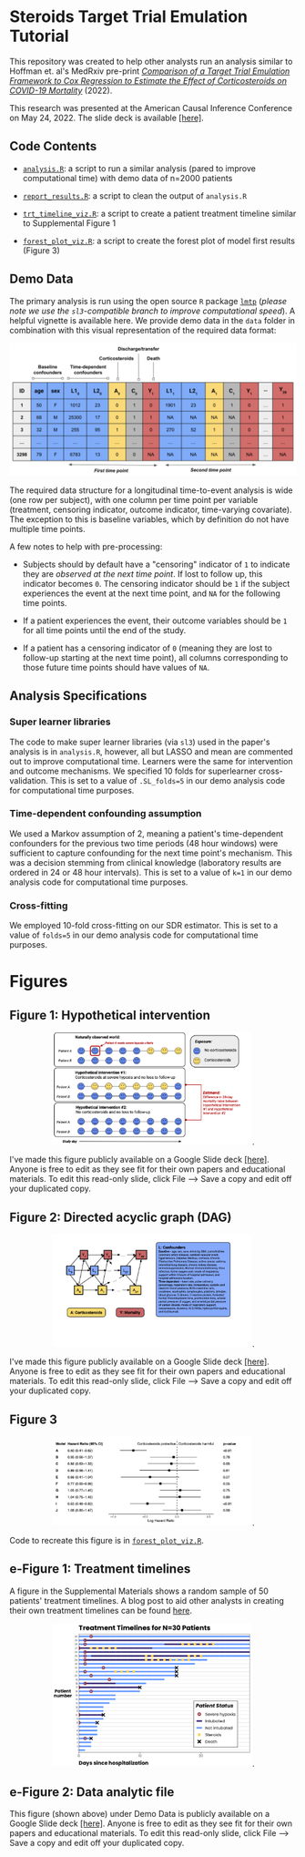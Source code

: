 <h1>Steroids Target Trial Emulation Tutorial</h1>

This repository was created to help other analysts run an analysis similar to Hoffman et. al's MedRxiv pre-print [*Comparison of a Target Trial Emulation Framework to Cox Regression to Estimate the Effect of Corticosteroids on COVID-19 Mortality*](https://www.medrxiv.org/content/10.1101/2022.05.27.22275037v3) (2022).

This research was presented at the American Causal Inference Conference on May 24, 2022. The slide deck is available [[here]](presentations/hoffman_acic_slides.pdf).

<h2>Code Contents</h2>

-  [`analysis.R`](code/analysis.R): a script to run a similar analysis (pared to improve computational time) with demo data of n=2000 patients

- [`report_results.R`](code/report_results.R): a script to clean the output of `analysis.R`

- [`trt_timeline_viz.R`](code/report_results.R): a script to create a patient treatment timeline similar to Supplemental Figure 1

- [`forest_plot_viz.R`](code/report_results.R): a script to create the forest plot of model first results (Figure 3)

<h2>Demo Data</h2>

The primary analysis is run using the open source `R` package [`lmtp`](https://github.com/nt-williams/lmtp) (*please note we use the `sl3`-compatible branch to improve computational speed*). A helpful vignette is available here. We provide demo data in the `data` folder in combination with this visual representation of the required data format:

![](/img/analytical_file.png)

The required data structure for a longitudinal time-to-event analysis is wide (one row per subject), with one column per time point per variable (treatment, censoring indicator, outcome indicator, time-varying covariate). The exception to this is baseline variables, which by definition do not have multiple time points.

A few notes to help with pre-processing:

- Subjects should by default have a "censoring" indicator of `1` to indicate they are *observed at the next time point*. If lost to follow up, this indicator becomes `0`. The censoring indicator should be `1` if the subject experiences the event at the next time point, and `NA` for the following time points.

- If a patient experiences the event, their outcome variables should be `1` for all time points until the end of the study.

- If a patient has a censoring indicator of `0` (meaning they are lost to follow-up starting at the next time point), all columns corresponding to those future time points should have values of `NA`.

<h2>Analysis Specifications</h2>

<h3>Super learner libraries</h3>

The code to make super learner libraries (via `sl3`) used in the paper's analysis is in `analysis.R`, however, all but LASSO and mean are commented out to improve computational time. Learners were the same for intervention and outcome mechanisms. We specified 10 folds for superlearner cross-validation. This is set to a value of `.SL_folds=5` in our demo analysis code for computational time purposes.

<h3>Time-dependent confounding assumption</h3>

We used a Markov assumption of 2, meaning a patient's time-dependent confounders for the previous two time periods (48 hour windows) were sufficient to capture confounding for the next time point's mechanism. This was a decision stemming from clinical knowledge (laboratory results are ordered in  24 or 48 hour intervals). This is set to a value of `k=1` in our demo analysis code for computational time purposes.

<h3>Cross-fitting</h3>

We employed 10-fold cross-fitting on our SDR estimator. This is set to a value of `folds=5` in our demo analysis code for computational time purposes.

# Figures

## Figure 1: Hypothetical intervention

<center><img src="/img/figure-1.jpg" width="70%">.</center>

I've made this figure publicly available on a Google Slide deck [[here]](https://docs.google.com/presentation/d/18TpwcHzPrygb_4Wvm8saZwvJXE8ws4PqzQcSfQJg4Ak/edit#slide=id.g11b42e0cbf6_0_87). Anyone is free to edit as they see fit for their own papers and educational materials. To edit this read-only slide, click File --> Save a copy and edit off your duplicated copy.

## Figure 2: Directed acyclic graph (DAG)

<center><img src="/img/figure-2.jpg" width="70%">.</center>

I've made this figure publicly available on a Google Slide deck [[here]](https://docs.google.com/presentation/d/18TpwcHzPrygb_4Wvm8saZwvJXE8ws4PqzQcSfQJg4Ak/edit#slide=id.g11b42e0cbf6_0_87). Anyone is free to edit as they see fit for their own papers and educational materials. To edit this read-only slide, click File --> Save a copy and edit off your duplicated copy.

## Figure 3

<center><img src="/img/figure-3.jpg" width="70%">.</center>

Code to recreate this figure is in [`forest_plot_viz.R`](code/forest_plot_viz.R).

## e-Figure 1: Treatment timelines

A figure in the Supplemental Materials shows a random sample of 50 patients' treatment timelines. A blog post to aid other analysts in creating their own treatment timelines can be found [here](https://www.khstats.com/blog/trt-timelines/multiple-vars/).

<center><img src="/img/timeline.png" width="70%">.</center>

## e-Figure 2: Data analytic file

This figure (shown above) under Demo Data is publicly available on a Google Slide deck [[here]](https://docs.google.com/presentation/d/18TpwcHzPrygb_4Wvm8saZwvJXE8ws4PqzQcSfQJg4Ak/edit#slide=id.g11b42e0cbf6_0_87). Anyone is free to edit as they see fit for their own papers and educational materials. To edit this read-only slide, click File --> Save a copy and edit off your duplicated copy.

